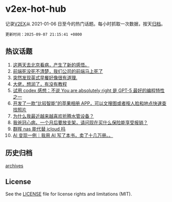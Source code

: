 # v2ex-hot-hub

 记录[V2EX](https://www.v2ex.com/)从 2021-01-06 日至今的热门话题。每小时抓取一次数据，按天[归档](archives)。

`更新时间：2025-09-07 21:15:41 +0800`

## 热议话题

1. [这两天去北京看病，产生了新的感悟。](https://www.v2ex.com/t/1157582)
1. [前端死没死不清楚，我们公司的前端马上死了](https://www.v2ex.com/t/1157528)
1. [突然发现英式早餐好像很有道理.](https://www.v2ex.com/t/1157549)
1. [大佬，想润了，有没有教程](https://www.v2ex.com/t/1157609)
1. [试用 codex 感想：不说 You are absolutely right 是 GPT-5 最好的编程特性之一](https://www.v2ex.com/t/1157529)
1. [开发了一款“比较智能”的苹果相册 APP，可以文搜图或者按人脸和地点快速查找照片](https://www.v2ex.com/t/1157544)
1. [为什么我最近越来越喜欢折腾水管设备？](https://www.v2ex.com/t/1157581)
1. [我爸冠心病，一个月后要放支架，请问现在买什么保险能享受报销？](https://www.v2ex.com/t/1157560)
1. [群晖 nas 能代替 icloud 吗](https://www.v2ex.com/t/1157557)
1. [AI 变现一例｜我用 AI 写了本书，卖了十几万册。。](https://www.v2ex.com/t/1157564)

## 历史归档

[archives](archives)

## License

See the [LICENSE](LICENSE) file for license rights and limitations (MIT).
